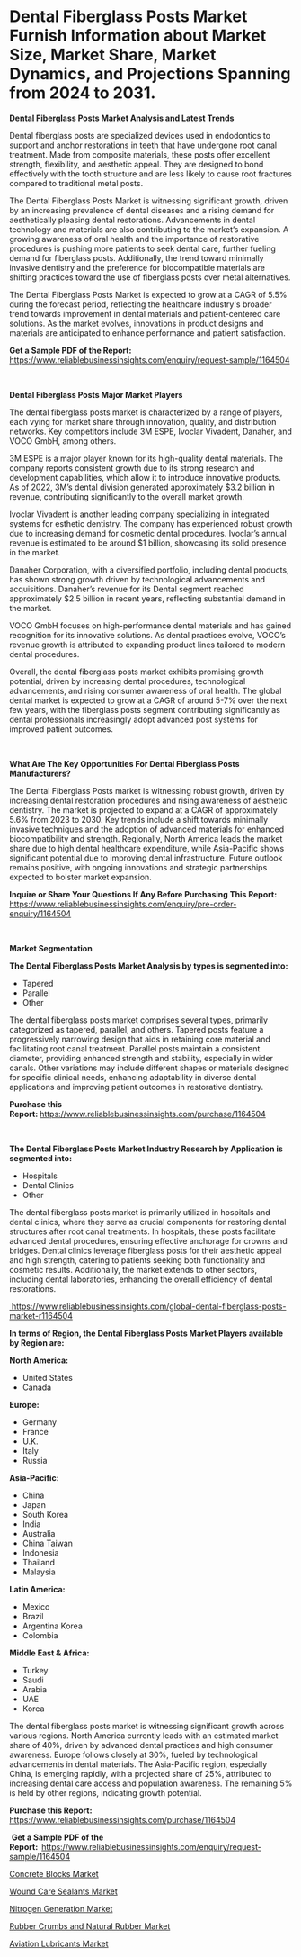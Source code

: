 <p><h1>Dental Fiberglass Posts Market Furnish Information about Market Size, Market Share, Market Dynamics, and Projections Spanning from 2024 to 2031.</h1></p><p><strong>Dental Fiberglass Posts Market Analysis and Latest Trends</strong></p>
<p><p>Dental fiberglass posts are specialized devices used in endodontics to support and anchor restorations in teeth that have undergone root canal treatment. Made from composite materials, these posts offer excellent strength, flexibility, and aesthetic appeal. They are designed to bond effectively with the tooth structure and are less likely to cause root fractures compared to traditional metal posts.</p><p>The Dental Fiberglass Posts Market is witnessing significant growth, driven by an increasing prevalence of dental diseases and a rising demand for aesthetically pleasing dental restorations. Advancements in dental technology and materials are also contributing to the market’s expansion. A growing awareness of oral health and the importance of restorative procedures is pushing more patients to seek dental care, further fueling demand for fiberglass posts. Additionally, the trend toward minimally invasive dentistry and the preference for biocompatible materials are shifting practices toward the use of fiberglass posts over metal alternatives. </p><p>The Dental Fiberglass Posts Market is expected to grow at a CAGR of 5.5% during the forecast period, reflecting the healthcare industry's broader trend towards improvement in dental materials and patient-centered care solutions. As the market evolves, innovations in product designs and materials are anticipated to enhance performance and patient satisfaction.</p></p>
<p><strong>Get a Sample PDF of the Report:&nbsp;</strong> <a href="https://www.reliablebusinessinsights.com/enquiry/request-sample/1164504?utm_campaign=1094&utm_medium=2&utm_source=Github&utm_content=ia&utm_term=10122024&utm_id=dental-fiberglass-posts">https://www.reliablebusinessinsights.com/enquiry/request-sample/1164504</a></p>
<p>&nbsp;</p>
<p><strong>Dental Fiberglass Posts Major Market Players</strong></p>
<p><p>The dental fiberglass posts market is characterized by a range of players, each vying for market share through innovation, quality, and distribution networks. Key competitors include 3M ESPE, Ivoclar Vivadent, Danaher, and VOCO GmbH, among others.</p><p>3M ESPE is a major player known for its high-quality dental materials. The company reports consistent growth due to its strong research and development capabilities, which allow it to introduce innovative products. As of 2022, 3M’s dental division generated approximately $3.2 billion in revenue, contributing significantly to the overall market growth.</p><p>Ivoclar Vivadent is another leading company specializing in integrated systems for esthetic dentistry. The company has experienced robust growth due to increasing demand for cosmetic dental procedures. Ivoclar’s annual revenue is estimated to be around $1 billion, showcasing its solid presence in the market.</p><p>Danaher Corporation, with a diversified portfolio, including dental products, has shown strong growth driven by technological advancements and acquisitions. Danaher’s revenue for its Dental segment reached approximately $2.5 billion in recent years, reflecting substantial demand in the market.</p><p>VOCO GmbH focuses on high-performance dental materials and has gained recognition for its innovative solutions. As dental practices evolve, VOCO’s revenue growth is attributed to expanding product lines tailored to modern dental procedures.</p><p>Overall, the dental fiberglass posts market exhibits promising growth potential, driven by increasing dental procedures, technological advancements, and rising consumer awareness of oral health. The global dental market is expected to grow at a CAGR of around 5-7% over the next few years, with the fiberglass posts segment contributing significantly as dental professionals increasingly adopt advanced post systems for improved patient outcomes.</p></p>
<p>&nbsp;</p>
<p><strong>What Are The Key Opportunities For Dental Fiberglass Posts Manufacturers?</strong></p>
<p><p>The Dental Fiberglass Posts market is witnessing robust growth, driven by increasing dental restoration procedures and rising awareness of aesthetic dentistry. The market is projected to expand at a CAGR of approximately 5.6% from 2023 to 2030. Key trends include a shift towards minimally invasive techniques and the adoption of advanced materials for enhanced biocompatibility and strength. Regionally, North America leads the market share due to high dental healthcare expenditure, while Asia-Pacific shows significant potential due to improving dental infrastructure. Future outlook remains positive, with ongoing innovations and strategic partnerships expected to bolster market expansion.</p></p>
<p><strong>Inquire or Share Your Questions If Any Before Purchasing This Report:</strong> <a href="https://www.reliablebusinessinsights.com/enquiry/pre-order-enquiry/1164504?utm_campaign=1094&utm_medium=2&utm_source=Github&utm_content=ia&utm_term=10122024&utm_id=dental-fiberglass-posts">https://www.reliablebusinessinsights.com/enquiry/pre-order-enquiry/1164504</a></p>
<p>&nbsp;</p>
<p><strong>Market Segmentation</strong></p>
<p><strong>The Dental Fiberglass Posts Market Analysis by types is segmented into:</strong></p>
<p><ul><li>Tapered</li><li>Parallel</li><li>Other</li></ul></p>
<p><p>The dental fiberglass posts market comprises several types, primarily categorized as tapered, parallel, and others. Tapered posts feature a progressively narrowing design that aids in retaining core material and facilitating root canal treatment. Parallel posts maintain a consistent diameter, providing enhanced strength and stability, especially in wider canals. Other variations may include different shapes or materials designed for specific clinical needs, enhancing adaptability in diverse dental applications and improving patient outcomes in restorative dentistry.</p></p>
<p><strong>Purchase this Report:&nbsp;</strong><a href="https://www.reliablebusinessinsights.com/purchase/1164504?utm_campaign=1094&utm_medium=2&utm_source=Github&utm_content=ia&utm_term=10122024&utm_id=dental-fiberglass-posts">https://www.reliablebusinessinsights.com/purchase/1164504</a></p>
<p>&nbsp;</p>
<p><strong>The Dental Fiberglass Posts Market Industry Research by Application is segmented into:</strong></p>
<p><ul><li>Hospitals</li><li>Dental Clinics</li><li>Other</li></ul></p>
<p><p>The dental fiberglass posts market is primarily utilized in hospitals and dental clinics, where they serve as crucial components for restoring dental structures after root canal treatments. In hospitals, these posts facilitate advanced dental procedures, ensuring effective anchorage for crowns and bridges. Dental clinics leverage fiberglass posts for their aesthetic appeal and high strength, catering to patients seeking both functionality and cosmetic results. Additionally, the market extends to other sectors, including dental laboratories, enhancing the overall efficiency of dental restorations.</p></p>
<p><a href="https://www.reliablebusinessinsights.com/global-dental-fiberglass-posts-market-r1164504?utm_campaign=1094&utm_medium=2&utm_source=Github&utm_content=ia&utm_term=10122024&utm_id=dental-fiberglass-posts">&nbsp;https://www.reliablebusinessinsights.com/global-dental-fiberglass-posts-market-r1164504</a></p>
<p><strong>In terms of Region, the Dental Fiberglass Posts Market Players available by Region are:</strong></p>
<p>
    <p> <strong> North America: </strong>
        <ul>
            <li>United States</li>
            <li>Canada</li>
        </ul>
        </p> 
    <p> <strong> Europe: </strong>
        <ul>
            <li>Germany</li>
            <li>France</li>
            <li>U.K.</li>
            <li>Italy</li>
            <li>Russia</li>
        </ul>
        </p> 
    <p> <strong> Asia-Pacific: </strong>
        <ul>
            <li>China</li>
            <li>Japan</li>
            <li>South Korea</li>
            <li>India</li>
            <li>Australia</li>
            <li>China Taiwan</li>
            <li>Indonesia</li>
            <li>Thailand</li>
            <li>Malaysia</li>
        </ul>
        </p> 
    <p> <strong> Latin America: </strong>
        <ul>
            <li>Mexico</li>
            <li>Brazil</li>
            <li>Argentina Korea</li>
            <li>Colombia</li>
        </ul>
        </p> 
    <p> <strong> Middle East & Africa: </strong>
        <ul>
            <li>Turkey</li>
            <li>Saudi</li>
            <li>Arabia</li>
            <li>UAE</li>
            <li>Korea</li>
        </ul>
    </p>
    </p>
<p><p>The dental fiberglass posts market is witnessing significant growth across various regions. North America currently leads with an estimated market share of 40%, driven by advanced dental practices and high consumer awareness. Europe follows closely at 30%, fueled by technological advancements in dental materials. The Asia-Pacific region, especially China, is emerging rapidly, with a projected share of 25%, attributed to increasing dental care access and population awareness. The remaining 5% is held by other regions, indicating growth potential.</p></p>
<p><strong>Purchase this Report: </strong><a href="https://www.reliablebusinessinsights.com/purchase/1164504?utm_campaign=1094&utm_medium=2&utm_source=Github&utm_content=ia&utm_term=10122024&utm_id=dental-fiberglass-posts">https://www.reliablebusinessinsights.com/purchase/1164504</a></p>
<p>&nbsp;<strong>Get a Sample PDF of the Report:&nbsp;&nbsp;</strong><a href="https://www.reliablebusinessinsights.com/enquiry/request-sample/1164504?utm_campaign=1094&utm_medium=2&utm_source=Github&utm_content=ia&utm_term=10122024&utm_id=dental-fiberglass-posts">https://www.reliablebusinessinsights.com/enquiry/request-sample/1164504</a></p>
<p><strong></strong></p>
<p><p><a href="https://www.linkedin.com/pulse/assessment-concrete-blocks-market-current-landscape-future-growth-ebuec?utm_campaign=1094&utm_medium=2&utm_source=Github&utm_content=ia&utm_term=10122024&utm_id=dental-fiberglass-posts">Concrete Blocks Market</a></p><p><a href="https://www.linkedin.com/pulse/in-depth-wound-care-sealants-market-review-business-profiles-emerging-ommlc?utm_campaign=1094&utm_medium=2&utm_source=Github&utm_content=ia&utm_term=10122024&utm_id=dental-fiberglass-posts">Wound Care Sealants Market</a></p><p><a href="https://github.com/LilianFaulkner65/Market-Research-Report-List-1/blob/main/nitrogen-generation-market.md?utm_campaign=1094&utm_medium=2&utm_source=Github&utm_content=ia&utm_term=10122024&utm_id=dental-fiberglass-posts">Nitrogen Generation Market</a></p><p><a href="https://github.com/rileymgdorcas/Market-Research-Report-List-1/blob/main/rubber-crumbs-and-natural-rubber-market.md?utm_campaign=1094&utm_medium=2&utm_source=Github&utm_content=ia&utm_term=10122024&utm_id=dental-fiberglass-posts">Rubber Crumbs and Natural Rubber Market</a></p><p><a href="https://www.linkedin.com/pulse/87-cagr-forecast-theaviation-lubricants-market-from-2024-2031to-2pmec?utm_campaign=1094&utm_medium=2&utm_source=Github&utm_content=ia&utm_term=10122024&utm_id=dental-fiberglass-posts">Aviation Lubricants Market</a></p></p>